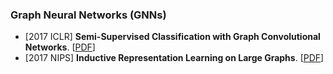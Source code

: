 ### Graph Neural Networks (GNNs)

* [2017 ICLR] **Semi-Supervised Classification with Graph Convolutional Networks**. [[PDF](https://openreview.net/pdf?id=SJU4ayYgl)]
* [2017 NIPS] **Inductive Representation Learning on Large Graphs**. [[PDF](https://proceedings.neurips.cc/paper/2017/file/5dd9db5e033da9c6fb5ba83c7a7ebea9-Paper.pdf)]

